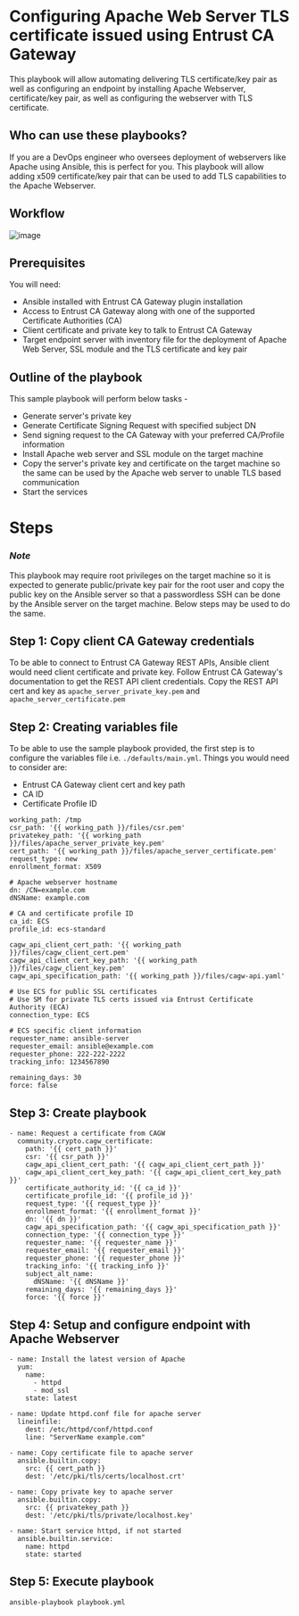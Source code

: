 # Configuring Apache Web Server TLS certificate issued using Entrust CA Gateway
This playbook will allow automating delivering TLS certificate/key pair as well as configuring an endpoint by installing Apache Webserver, certificate/key pair, as well as configuring the webserver with TLS certificate.

## Who can use these playbooks?
If you are a DevOps engineer who oversees deployment of webservers like Apache using Ansible, this is perfect for you.
This playbook will allow adding x509 certificate/key pair that can be used to add TLS capabilities to the Apache Webserver.

## Workflow
![image](https://user-images.githubusercontent.com/98990887/166394855-3f3f151a-b50e-4414-865b-50921b40d195.png)

## Prerequisites
You will need: 
- Ansible installed with Entrust CA Gateway plugin installation
- Access to Entrust CA Gateway along with one of the supported Certificate Authorities (CA)
- Client certificate and private key to talk to Entrust CA Gateway
- Target endpoint server with inventory file for the deployment of Apache Web Server, SSL module and the TLS certificate and key pair

## Outline of the playbook
This sample playbook will perform below tasks -
- Generate server's private key
- Generate Certificate Signing Request with specified subject DN
- Send signing request to the CA Gateway with your preferred CA/Profile information
- Install Apache web server and SSL module on the target machine
- Copy the server's private key and certificate on the target machine so the same can be used by the Apache web server to unable TLS based communication
- Start the services

# Steps
### *Note*
This playbook may require root privileges on the target machine so it is expected to generate public/private key pair for the root user and copy the public key on the Ansible server so that a passwordless SSH can be done by the Ansible server on the target machine.
Below steps may be used to do the same.

## Step 1: Copy client CA Gateway credentials
To be able to connect to Entrust CA Gateway REST APIs, Ansible client would need client certificate and private key.
Follow Entrust CA Gateway's documentation to get the REST API client credentials.
Copy the REST API cert and key as ```apache_server_private_key.pem``` and ```apache_server_certificate.pem```

## Step 2: Creating variables file
To be able to use the sample playbook provided, the first step is to configure the variables file i.e. ``` ./defaults/main.yml ```. Things you would need to consider are:
- Entrust CA Gateway client cert and key path
- CA ID 
- Certificate Profile ID

```
working_path: /tmp
csr_path: '{{ working_path }}/files/csr.pem'
privatekey_path: '{{ working_path }}/files/apache_server_private_key.pem'
cert_path: '{{ working_path }}/files/apache_server_certificate.pem'
request_type: new
enrollment_format: X509

# Apache webserver hostname
dn: /CN=example.com
dNSName: example.com

# CA and certificate profile ID
ca_id: ECS
profile_id: ecs-standard

cagw_api_client_cert_path: '{{ working_path }}/files/cagw_client_cert.pem'
cagw_api_client_cert_key_path: '{{ working_path }}/files/cagw_client_key.pem'
cagw_api_specification_path: '{{ working_path }}/files/cagw-api.yaml'

# Use ECS for public SSL certificates
# Use SM for private TLS certs issued via Entrust Certificate Authority (ECA)
connection_type: ECS

# ECS specific client information
requester_name: ansible-server
requester_email: ansible@example.com
requester_phone: 222-222-2222
tracking_info: 1234567890

remaining_days: 30
force: false
```

## Step 3: Create playbook
```
- name: Request a certificate from CAGW
  community.crypto.cagw_certificate:
    path: '{{ cert_path }}'
    csr: '{{ csr_path }}'
    cagw_api_client_cert_path: '{{ cagw_api_client_cert_path }}'
    cagw_api_client_cert_key_path: '{{ cagw_api_client_cert_key_path }}'
    certificate_authority_id: '{{ ca_id }}'
    certificate_profile_id: '{{ profile_id }}'
    request_type: '{{ request_type }}'
    enrollment_format: '{{ enrollment_format }}'
    dn: '{{ dn }}'
    cagw_api_specification_path: '{{ cagw_api_specification_path }}'
    connection_type: '{{ connection_type }}'
    requester_name: '{{ requester_name }}'
    requester_email: '{{ requester_email }}'
    requester_phone: '{{ requester_phone }}'
    tracking_info: '{{ tracking_info }}'
    subject_alt_name:
      dNSName: '{{ dNSName }}'
    remaining_days: '{{ remaining_days }}'
    force: '{{ force }}'
```
## Step 4: Setup and configure endpoint with Apache Webserver
```
- name: Install the latest version of Apache
  yum:
    name:
      - httpd
      - mod_ssl
    state: latest

- name: Update httpd.conf file for apache server
  lineinfile:
    dest: /etc/httpd/conf/httpd.conf
    line: "ServerName example.com"

- name: Copy certificate file to apache server
  ansible.builtin.copy:
    src: {{ cert_path }}
    dest: '/etc/pki/tls/certs/localhost.crt'

- name: Copy private key to apache server
  ansible.builtin.copy:
    src: {{ privatekey_path }}
    dest: '/etc/pki/tls/private/localhost.key'

- name: Start service httpd, if not started
  ansible.builtin.service:
    name: httpd
    state: started
```
## Step 5: Execute playbook
```
ansible-playbook playbook.yml
```
